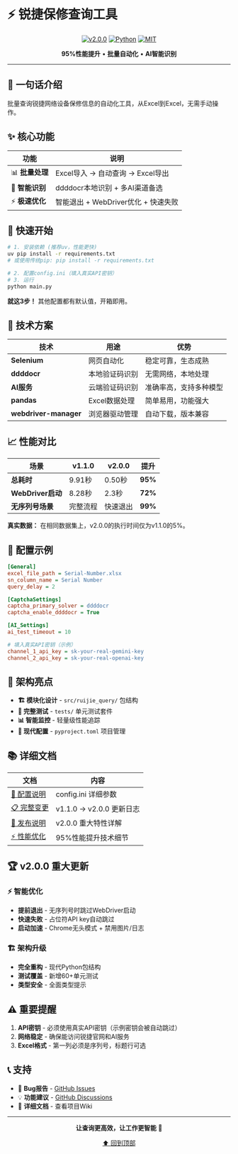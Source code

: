 # ⚡ 锐捷保修查询工具

<div align="center">

[![v2.0.0](https://img.shields.io/badge/Version-v2.0.0-blue)](https://github.com/MisonL/RuijieWarrantyQuery)
[![Python](https://img.shields.io/badge/Python-3.8+-green)](https://python.org)
[![MIT](https://img.shields.io/badge/License-MIT-yellow)](LICENSE)

**95%性能提升** • **批量自动化** • **AI智能识别**

</div>

---

## 🎯 一句话介绍

批量查询锐捷网络设备保修信息的自动化工具，从Excel到Excel，无需手动操作。

## ✨ 核心功能

| 功能 | 说明 |
|------|------|
| 📊 **批量处理** | Excel导入 → 自动查询 → Excel导出 |
| 🤖 **智能识别** | ddddocr本地识别 + 多AI渠道备选 |
| ⚡ **极速优化** | 智能退出 + WebDriver优化 + 快速失败 |

## 🚀 快速开始

```bash
# 1. 安装依赖 (推荐uv，性能更快)
uv pip install -r requirements.txt
# 或使用传统pip: pip install -r requirements.txt

# 2. 配置config.ini（填入真实API密钥）
# 3. 运行
python main.py
```

**就这3步！** 其他配置都有默认值，开箱即用。

## 🔧 技术方案

| 技术 | 用途 | 优势 |
|------|------|------|
| **Selenium** | 网页自动化 | 稳定可靠，生态成熟 |
| **ddddocr** | 本地验证码识别 | 无需网络，本地处理 |
| **AI服务** | 云端验证码识别 | 准确率高，支持多种模型 |
| **pandas** | Excel数据处理 | 简单易用，功能强大 |
| **webdriver-manager** | 浏览器驱动管理 | 自动下载，版本兼容 |

## 📈 性能对比

| 场景 | v1.1.0 | v2.0.0 | 提升 |
|------|--------|--------|------|
| **总耗时** | 9.91秒 | 0.50秒 | **95%** |
| **WebDriver启动** | 8.28秒 | 2.3秒 | **72%** |
| **无序列号场景** | 完整流程 | 快速退出 | **99%** |

**真实数据：** 在相同数据集上，v2.0.0的执行时间仅为v1.1.0的5%。

## 🔧 配置示例

```ini
[General]
excel_file_path = Serial-Number.xlsx
sn_column_name = Serial Number
query_delay = 2

[CaptchaSettings]
captcha_primary_solver = ddddocr
captcha_enable_ddddocr = True

[AI_Settings]
ai_test_timeout = 10

# 填入真实API密钥（示例）
channel_1_api_key = sk-your-real-gemini-key
channel_2_api_key = sk-your-real-openai-key
```

## 🎨 架构亮点

- **🏗️ 模块化设计** - `src/ruijie_query/` 包结构
- **🧪 完整测试** - `tests/` 单元测试套件
- **📊 智能监控** - 轻量级性能追踪
- **🔧 现代配置** - `pyproject.toml` 项目管理

## 📚 详细文档

| 文档 | 内容 |
|------|------|
| [🔧 配置说明](https://github.com/MisonL/RuijieWarrantyQuery#配置说明) | config.ini 详细参数 |
| [📋 完整变更](CHANGELOG.md) | v1.1.0 → v2.0.0 更新日志 |
| [🚀 发布说明](RELEASE_NOTES_v2.0.0.md) | v2.0.0 重大特性详解 |
| [⚡ 性能优化](PERFORMANCE_OPTIMIZATION_SUMMARY.md) | 95%性能提升技术细节 |

## 🏆 v2.0.0 重大更新

### ⚡ 智能优化
- **提前退出** - 无序列号时跳过WebDriver启动
- **快速失败** - 占位符API key自动跳过
- **启动加速** - Chrome无头模式 + 禁用图片/日志

### 🏗️ 架构升级
- **完全重构** - 现代Python包结构
- **测试覆盖** - 新增60+单元测试
- **类型安全** - 全面类型提示

## ⚠️ 重要提醒

1. **API密钥** - 必须使用真实API密钥（示例密钥会被自动跳过）
2. **网络稳定** - 确保能访问锐捷官网和AI服务
3. **Excel格式** - 第一列必须是序列号，标题行可选

## 📞 支持

- 🐛 **Bug报告** - [GitHub Issues](https://github.com/MisonL/RuijieWarrantyQuery/issues)
- 💡 **功能建议** - [GitHub Discussions](https://github.com/MisonL/RuijieWarrantyQuery/discussions)
- 📖 **详细文档** - 查看项目Wiki

---

<div align="center">

**让查询更高效，让工作更智能** 🤖

[⬆ 回到顶部](#-锐捷保修查询工具)

</div>